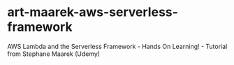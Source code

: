 # art-maarek-aws-serverless-framework
AWS Lambda and the Serverless Framework - Hands On Learning!  - Tutorial from Stephane Maarek (Udemy)
